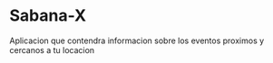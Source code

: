 # Sabana-X
Aplicacion que contendra informacion sobre los eventos proximos y cercanos a tu locacion
